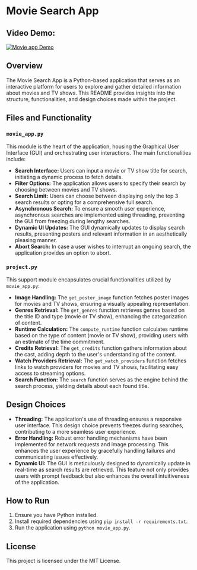 # Movie Search App

## Video Demo: 

[![Movie app Demo](https://i.ytimg.com/vi/oioRrSSrhww/maxresdefault.jpg)](https://youtu.be/oioRrSSrhww)


## Overview

The Movie Search App is a Python-based application that serves as an interactive platform for users to explore and gather detailed information about movies and TV shows. This README provides insights into the structure, functionalities, and design choices made within the project.

## Files and Functionality

### `movie_app.py`

This module is the heart of the application, housing the Graphical User Interface (GUI) and orchestrating user interactions. The main functionalities include:

- **Search Interface:** Users can input a movie or TV show title for search, initiating a dynamic process to fetch details.
- **Filter Options:** The application allows users to specify their search by choosing between movies and TV shows.
- **Search Limit:** Users can choose between displaying only the top 3 search results or opting for a comprehensive full search.
- **Asynchronous Search:** To ensure a smooth user experience, asynchronous searches are implemented using threading, preventing the GUI from freezing during lengthy searches.
- **Dynamic UI Updates:** The GUI dynamically updates to display search results, presenting posters and relevant information in an aesthetically pleasing manner.
- **Abort Search:** In case a user wishes to interrupt an ongoing search, the application provides an option to abort.

### `project.py`

This support module encapsulates crucial functionalities utilized by `movie_app.py`:

- **Image Handling:** The `get_poster_image` function fetches poster images for movies and TV shows, ensuring a visually appealing representation.
- **Genres Retrieval:** The `get_genres` function retrieves genres based on the title ID and type (movie or TV show), enhancing the categorization of content.
- **Runtime Calculation:** The `compute_runtime` function calculates runtime based on the type of content (movie or TV show), providing users with an estimate of the time commitment.
- **Credits Retrieval:** The `get_credits` function gathers information about the cast, adding depth to the user's understanding of the content.
- **Watch Providers Retrieval:** The `get_watch_providers` function fetches links to watch providers for movies and TV shows, facilitating easy access to streaming options.
- **Search Function:** The `search` function serves as the engine behind the search process, yielding details about each found title.

## Design Choices

- **Threading:** The application's use of threading ensures a responsive user interface. This design choice prevents freezes during searches, contributing to a more seamless user experience.
- **Error Handling:** Robust error handling mechanisms have been implemented for network requests and image processing. This enhances the user experience by gracefully handling failures and communicating issues effectively.
- **Dynamic UI:** The GUI is meticulously designed to dynamically update in real-time as search results are retrieved. This feature not only provides users with prompt feedback but also enhances the overall intuitiveness of the application.

## How to Run

1. Ensure you have Python installed.
2. Install required dependencies using `pip install -r requirements.txt`.
3. Run the application using `python movie_app.py`.


## License

This project is licensed under the MIT License.
